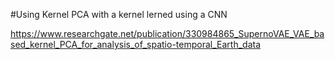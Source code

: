 #Using Kernel PCA with a kernel lerned using a CNN

https://www.researchgate.net/publication/330984865_SupernoVAE_VAE_based_kernel_PCA_for_analysis_of_spatio-temporal_Earth_data

